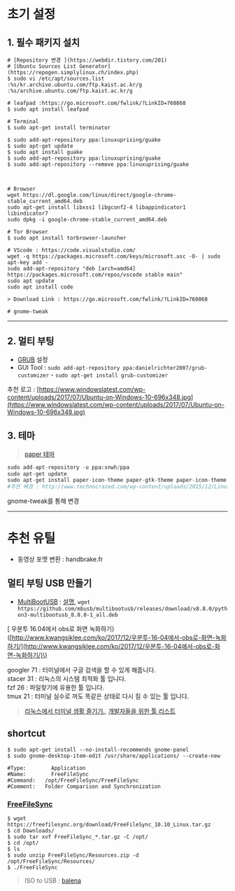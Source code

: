 # 초기 설정



## 1. 필수 패키지 설치

```
# [Repository 변경 ](https://webdir.tistory.com/201)
# [Ubuntu Sources List Generator](https://repogen.simplylinux.ch/index.php)
$ sudo vi /etc/apt/sources.list
:%s/kr.archive.ubuntu.com/ftp.kaist.ac.kr/g
:%s/archive.ubuntu.com/ftp.kaist.ac.kr/g

# leafpad :https://go.microsoft.com/fwlink/?LinkID=760868
$ sudo apt install leafpad

# Terminal 
$ sudo apt-get install terminator

$ sudo add-apt-repository ppa:linuxuprising/guake
$ sudo apt-get update
$ sudo apt install guake
$ sudo add-apt-repository ppa:linuxuprising/guake
$ sudo add-apt-repository --remove ppa:linuxuprising/guake



# Browser
wget https://dl.google.com/linux/direct/google-chrome-stable_current_amd64.deb 
sudo apt-get install libxss1 libgconf2-4 libappindicator1 libindicator7
sudo dpkg -i google-chrome-stable_current_amd64.deb

# Tor Browser
$ sudo apt install torbrowser-launcher

# VScode : https://code.visualstudio.com/
wget -q https://packages.microsoft.com/keys/microsoft.asc -O- | sudo apt-key add -
sudo add-apt-repository "deb [arch=amd64] https://packages.microsoft.com/repos/vscode stable main"
sudo apt update 
sudo apt install code

> Download Link : https://go.microsoft.com/fwlink/?LinkID=760868

# gnome-tweak
```

---

## 2. 멀티 부팅

* [GRUB](http://programmingskills.net/archives/190) 설정
* GUI Tool : `sudo add-apt-repository ppa:danielrichter2007/grub-customizer` - `sudo apt-get install grub-customizer`

추천 로고 : [https://www.windowslatest.com/wp-content/uploads/2017/07/Ubuntu-on-Windows-10-696x348.jpg](https://www.windowslatest.com/wp-content/uploads/2017/07/Ubuntu-on-Windows-10-696x348.jpg)

## 3. 테마

> [paper 테마](https://snwh.org/paper)

```python
sudo add-apt-repository -u ppa:snwh/ppa
sudo apt-get update
sudo apt-get install paper-icon-theme paper-gtk-theme paper-icon-theme
#추천 배경 : http://www.technocrazed.com/wp-content/uploads/2015/12/Linux-Wallpaper-32.png
```

gnome-tweak를 통해 변경

---

# 추천 유틸

* 동영상 포맷 변환 : handbrake.fr

## 멀티 부팅 USB 만들기

* [MultiBootUSB](http://multibootusb.org/page_download/) : [설명](https://itsfoss.com/multiple-linux-one-usb/), `wget https://github.com/mbusb/multibootusb/releases/download/v8.8.0/python3-multibootusb_8.8.0-1_all.deb`

\[ 우분투 16.04에서 obs로 화면 녹화하기\)\([http://www.kwangsiklee.com/ko/2017/12/우분투-16-04에서-obs로-화면-녹화하기/](http://www.kwangsiklee.com/ko/2017/12/우분투-16-04에서-obs로-화면-녹화하기/)\)

googler 71 : 터미널에서 구글 검색을 할 수 있게 해줍니다.  
stacer 31 : 리눅스의 시스템 최적화 툴 입니다.  
fzf 26 : 파일찾기에 유용한 툴 입니다.  
tmux 21 : 터미널 실수로 꺼도 똑같은 상태로 다시 킬 수 있는 툴 입니다.

> [리눅스에서 터미널 생활 즐기기.](http://black7375.tistory.com/15), [개발자들을 위한 툴 리스트](https://www.codentalks.com/t/topic/181)

## shortcut

```
$ sudo apt-get install --no-install-recommends gnome-panel
$ sudo gnome-desktop-item-edit /usr/share/applications/ --create-new

#Type:        Application 
#Name:        FreeFileSync
#Command:   /opt/FreeFileSync/FreeFileSync        
#Comment:   Folder Comparison and Synchronization
```

### [FreeFileSync](https://www.tecmint.com/freefilesync-compare-synchronize-files-in-ubuntu/)

```
$ wget https://freefilesync.org/download/FreeFileSync_10.10_Linux.tar.gz
$ cd Downloads/
$ sudo tar xvf FreeFileSync_*.tar.gz -C /opt/
$ cd /opt/
$ ls
$ sudo unzip FreeFileSync/Resources.zip -d /opt/FreeFileSync/Resources/
$ ./FreeFileSync
```

> ISO to USB : [balena](https://www.balena.io/etcher/)



